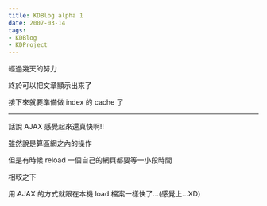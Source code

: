 ```yaml
---
title: KDBlog alpha 1
date: 2007-03-14
tags:
- KDBlog
- KDProject
---
```

經過幾天的努力

終於可以把文章顯示出來了

接下來就要準備做 index 的 cache 了

---

話說 AJAX 感覺起來還真快啊!!

雖然說是算區網之內的操作

但是有時候 reload 一個自己的網頁都要等一小段時間

相較之下

用 AJAX 的方式就跟在本機 load 檔案一樣快了...(感覺上...XD)

